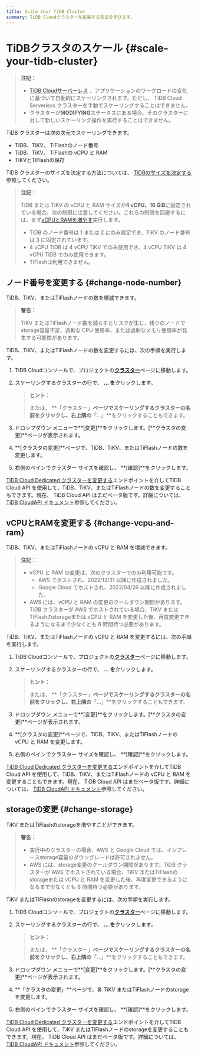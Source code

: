 ```yaml
---
title: Scale Your TiDB Cluster
summary: TiDB Cloudクラスターを拡張する方法を学びます。
---
```


# TiDBクラスタのスケール {#scale-your-tidb-cluster}

> **注記：**
>
> -   [TiDB Cloudサーバーレス](/tidb-cloud/select-cluster-tier.md#tidb-cloud-serverless) 、アプリケーションのワークロードの変化に基づいて自動的にスケーリングされます。ただし、 TiDB Cloud Serverless クラスターを手動でスケーリングすることはできません。
> -   クラスターが**MODIFYING**ステータスにある場合、そのクラスターに対して新しいスケーリング操作を実行することはできません。

TiDB クラスターは次の次元でスケーリングできます。

-   TiDB、TiKV、 TiFlashのノード番号
-   TiDB、TiKV、 TiFlashの vCPU と RAM
-   TiKVとTiFlashの保存

TiDB クラスターのサイズを決定する方法については、 [TiDBのサイズを決定する](/tidb-cloud/size-your-cluster.md)参照してください。

> **注記：**
>
> TiDB または TiKV の vCPU と RAM サイズが**4 vCPU、16 GiB**に設定されている場合、次の制限に注意してください。これらの制限を回避するには、まず[vCPUとRAMを増やす](#change-vcpu-and-ram)実行します。
>
> -   TiDB のノード番号は 1 または 2 にのみ設定でき、TiKV のノード番号は 3 に固定されています。
> -   4 vCPU TiDB は 4 vCPU TiKV でのみ使用でき、4 vCPU TiKV は 4 vCPU TiDB でのみ使用できます。
> -   TiFlashは利用できません。

## ノード番号を変更する {#change-node-number}

TiDB、TiKV、またはTiFlashノードの数を増減できます。

> **警告：**
>
> TiKV またはTiFlashノード数を減らすとリスクが生じ、残りのノードでstorage容量不足、過剰な CPU 使用率、または過剰なメモリ使用率が発生する可能性があります。

TiDB、TiKV、またはTiFlashノードの数を変更するには、次の手順を実行します。

1.  TiDB Cloudコンソールで、プロジェクトの[**クラスター**](https://tidbcloud.com/console/clusters)ページに移動します。

2.  スケーリングするクラスターの行で、 **... を**クリックします。

    > **ヒント：**
    >
    > または、 **「クラスター」**ページでスケーリングするクラスターの名前をクリックし、右上隅の**「...」**をクリックすることもできます。

3.  ドロップダウン メニューで**[変更]**をクリックします。[**クラスタの変更]**ページが表示されます。

4.  **[クラスタの変更]**ページで、TiDB、TiKV、またはTiFlashノードの数を変更します。

5.  右側のペインでクラスター サイズを確認し、 **[確認]**をクリックします。

[TiDB Cloud Dedicated クラスターを変更する](https://docs.pingcap.com/tidbcloud/api/v1beta#tag/Cluster/operation/UpdateCluster)エンドポイントを介してTiDB Cloud API を使用して、TiDB、TiKV、またはTiFlashノードの数を変更することもできます。現在、 TiDB Cloud API はまだベータ版です。詳細については、 [TiDB CloudAPI ドキュメント](https://docs.pingcap.com/tidbcloud/api/v1beta)参照してください。

## vCPUとRAMを変更する {#change-vcpu-and-ram}

TiDB、TiKV、またはTiFlashノードの vCPU と RAM を増減できます。

> **注記：**
>
> -   vCPU と RAM の変更は、次のクラスターでのみ利用可能です。
>     -   AWS でホストされ、2022/12/31 以降に作成されました。
>     -   Google Cloud でホストされ、2023/04/26 以降に作成されました。
> -   AWS には、vCPU と RAM の変更のクールダウン期間があります。TiDB クラスターが AWS でホストされている場合、TiKV またはTiFlashのstorageまたは vCPU と RAM を変更した後、再度変更できるようになるまで少なくとも 6 時間待つ必要があります。

TiDB、TiKV、またはTiFlashノードの vCPU と RAM を変更するには、次の手順を実行します。

1.  TiDB Cloudコンソールで、プロジェクトの[**クラスター**](https://tidbcloud.com/console/clusters)ページに移動します。

2.  スケーリングするクラスターの行で、 **... を**クリックします。

    > **ヒント：**
    >
    > または、 **「クラスター」**ページでスケーリングするクラスターの名前をクリックし、右上隅の**「...」**をクリックすることもできます。

3.  ドロップダウン メニューで**[変更]**をクリックします。[**クラスタの変更]**ページが表示されます。

4.  **[クラスタの変更]**ページで、TiDB、TiKV、またはTiFlashノードの vCPU と RAM を変更します。

5.  右側のペインでクラスター サイズを確認し、 **[確認]**をクリックします。

[TiDB Cloud Dedicated クラスターを変更する](https://docs.pingcap.com/tidbcloud/api/v1beta#tag/Cluster/operation/UpdateCluster)エンドポイントを介してTiDB Cloud API を使用して、TiDB、TiKV、またはTiFlashノードの vCPU と RAM を変更することもできます。現在、 TiDB Cloud API はまだベータ版です。詳細については、 [TiDB CloudAPI ドキュメント](https://docs.pingcap.com/tidbcloud/api/v1beta)参照してください。

## storageの変更 {#change-storage}

TiKV またはTiFlashのstorageを増やすことができます。

> **警告：**
>
> -   実行中のクラスターの場合、AWS と Google Cloud では、インプレースstorage容量のダウングレードは許可されません。
> -   AWS には、storage変更のクールダウン期間があります。TiDB クラスターが AWS でホストされている場合、TiKV またはTiFlashのstorageまたは vCPU と RAM を変更した後、再度変更できるようになるまで少なくとも 6 時間待つ必要があります。

TiKV またはTiFlashのstorageを変更するには、次の手順を実行します。

1.  TiDB Cloudコンソールで、プロジェクトの[**クラスター**](https://tidbcloud.com/console/clusters)ページに移動します。

2.  スケーリングするクラスターの行で、 **... を**クリックします。

    > **ヒント：**
    >
    > または、 **「クラスター」**ページでスケーリングするクラスターの名前をクリックし、右上隅の**「...」**をクリックすることもできます。

3.  ドロップダウン メニューで**[変更]**をクリックします。[**クラスタの変更]**ページが表示されます。

4.  **「クラスタの変更」**ページで、各 TiKV またはTiFlashノードのstorageを変更します。

5.  右側のペインでクラスター サイズを確認し、 **[確認]**をクリックします。

[TiDB Cloud Dedicated クラスターを変更する](https://docs.pingcap.com/tidbcloud/api/v1beta#tag/Cluster/operation/UpdateCluster)エンドポイントを介してTiDB Cloud API を使用して、TiKV またはTiFlashノードのstorageを変更することもできます。現在、 TiDB Cloud API はまだベータ版です。詳細については、 [TiDB CloudAPI ドキュメント](https://docs.pingcap.com/tidbcloud/api/v1beta)参照してください。
